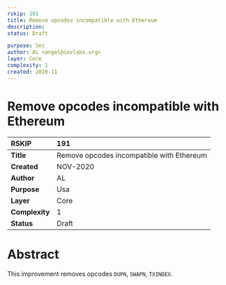 ```yaml
---
rskip: 191
title: Remove opcodes incompatible with Ethereum
description: 
status: Draft

purpose: Sec
author: AL <angel@iovlabs.org>
layer: Core
complexity: 1
created: 2020-11
---
```

# Remove opcodes incompatible with Ethereum


|RSKIP          | 191 |
| :------------ |:-------------|
|**Title**      |Remove opcodes incompatible with Ethereum|
|**Created**    |NOV-2020 |
|**Author**     |AL |
|**Purpose**    |Usa |
|**Layer**      |Core |
|**Complexity** |1 |
|**Status**     |Draft |


# **Abstract**

This improvement removes opcodes `DUPN`, `SWAPN`, `TXINDEX`.






